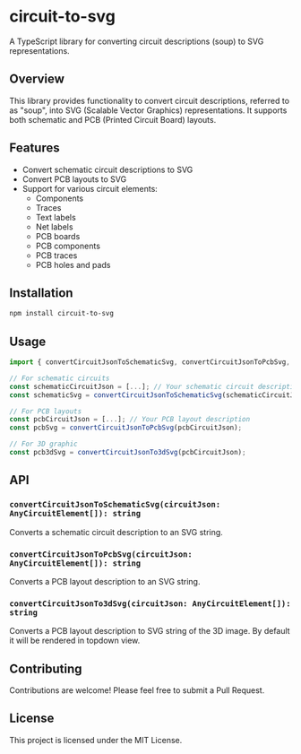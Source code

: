 # circuit-to-svg

A TypeScript library for converting circuit descriptions (soup) to SVG representations.

## Overview

This library provides functionality to convert circuit descriptions, referred to as "soup", into SVG (Scalable Vector Graphics) representations. It supports both schematic and PCB (Printed Circuit Board) layouts.

## Features

- Convert schematic circuit descriptions to SVG
- Convert PCB layouts to SVG
- Support for various circuit elements:
  - Components
  - Traces
  - Text labels
  - Net labels
  - PCB boards
  - PCB components
  - PCB traces
  - PCB holes and pads

## Installation

```bash
npm install circuit-to-svg
```

## Usage

```typescript
import { convertCircuitJsonToSchematicSvg, convertCircuitJsonToPcbSvg, convertCircuitJsonTo3dSvg } from 'circuit-to-svg';

// For schematic circuits
const schematicCircuitJson = [...]; // Your schematic circuit description
const schematicSvg = convertCircuitJsonToSchematicSvg(schematicCircuitJson);

// For PCB layouts
const pcbCircuitJson = [...]; // Your PCB layout description
const pcbSvg = convertCircuitJsonToPcbSvg(pcbCircuitJson);

// For 3D graphic
const pcb3dSvg = convertCircuitJsonTo3dSvg(pcbCircuitJson);
```

## API

### `convertCircuitJsonToSchematicSvg(circuitJson: AnyCircuitElement[]): string`

Converts a schematic circuit description to an SVG string.

### `convertCircuitJsonToPcbSvg(circuitJson: AnyCircuitElement[]): string`

Converts a PCB layout description to an SVG string.

### `convertCircuitJsonTo3dSvg(circuitJson: AnyCircuitElement[]): string`

Converts a PCB layout description to SVG string of the 3D image. By default it will be rendered in topdown view.

## Contributing

Contributions are welcome! Please feel free to submit a Pull Request.

## License

This project is licensed under the MIT License.
